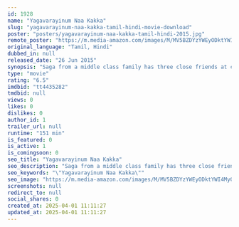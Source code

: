 ```yaml
---
id: 1928
name: "Yagavarayinum Naa Kakka"
slug: "yagavarayinum-naa-kakka-tamil-hindi-movie-download"
poster: "posters/yagavarayinum-naa-kakka-tamil-hindi-2015.jpg"
remote_poster: "https://m.media-amazon.com/images/M/MV5BZDYzYWEyODktYWI4My00ODQwLWI5Y2EtNjc3N2M4ZWI5NDc4XkEyXkFqcGc@._V1_SX300.jpg"
original_language: "Tamil, Hindi"
dubbed_in: null
released_date: "26 Jun 2015"
synopsis: "Saga from a middle class family has three close friends at college, each of them having an affluent background. They decide to prolong their student life by skipping their exams - an act that proves how much they value their frien..."
type: "movie"
rating: "6.5"
imdbid: "tt4435282"
tmdbid: null
views: 0
likes: 0
dislikes: 0
author_id: 1
trailer_url: null
runtime: "151 min"
is_featured: 0
is_active: 1
is_comingsoon: 0
seo_title: "Yagavarayinum Naa Kakka"
seo_description: "Saga from a middle class family has three close friends at college, each of them having an affluent background. They decide to prolong their student life by skipping their exams - an act that proves how much they value their frien..."
seo_keywords: "\"Yagavarayinum Naa Kakka\""
seo_image: "https://m.media-amazon.com/images/M/MV5BZDYzYWEyODktYWI4My00ODQwLWI5Y2EtNjc3N2M4ZWI5NDc4XkEyXkFqcGc@._V1_SX300.jpg"
screenshots: null
redirect_to: null
social_shares: 0
created_at: 2025-04-01 11:11:27
updated_at: 2025-04-01 11:11:27
---
```


